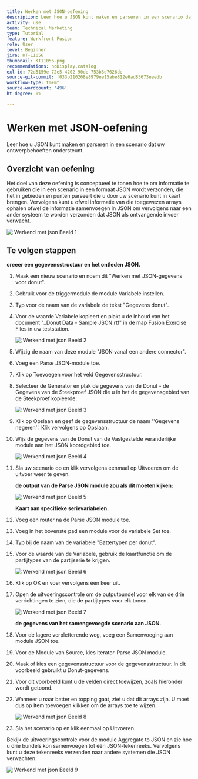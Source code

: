 ```yaml
---
title: Werken met JSON-oefening
description: Leer hoe u JSON kunt maken en parseren in een scenario dat uw ontwerpbehoeften ondersteunt.
activity: use
team: Technical Marketing
type: Tutorial
feature: Workfront Fusion
role: User
level: Beginner
jira: KT-11056
thumbnail: KT11056.png
recommendations: noDisplay,catalog
exl-id: 72d5159e-72e5-4202-90de-753b3d7626de
source-git-commit: f033b210268e8979ee15abe812e6ad85673eeedb
workflow-type: tm+mt
source-wordcount: '496'
ht-degree: 0%

---
```


# Werken met JSON-oefening

Leer hoe u JSON kunt maken en parseren in een scenario dat uw ontwerpbehoeften ondersteunt.

## Overzicht van oefening

Het doel van deze oefening is conceptueel te tonen hoe te om informatie te gebruiken die in een scenario in een formaat JSON wordt verzonden, die het in gebieden en punten parseert die u door uw scenario kunt in kaart brengen. Vervolgens kunt u ofwel informatie van die toegewezen arrays ophalen ofwel de informatie samenvoegen in JSON om vervolgens naar een ander systeem te worden verzonden dat JSON als ontvangende invoer verwacht.

![&#x200B; Werkend met json Beeld 1 &#x200B;](../12-exercises/assets/working-with-json-walkthrough-1.png)

## Te volgen stappen

**creeer een gegevensstructuur en het ontleden JSON.**

1. Maak een nieuw scenario en noem dit &quot;Werken met JSON-gegevens voor donut&quot;.
1. Gebruik voor de triggermodule de module Variabele instellen.
1. Typ voor de naam van de variabele de tekst &quot;Gegevens donut&quot;.
1. Voor de waarde Variabele kopieert en plakt u de inhoud van het document &quot;_Donut Data - Sample JSON.rtf&quot; in de map Fusion Exercise Files in uw teststation.

   ![&#x200B; Werkend met json Beeld 2 &#x200B;](../12-exercises/assets/working-with-json-walkthrough-2.png)

1. Wijzig de naam van deze module &quot;JSON vanaf een andere connector&quot;.
1. Voeg een Parse JSON-module toe.
1. Klik op Toevoegen voor het veld Gegevensstructuur.
1. Selecteer de Generator en plak de gegevens van de Donut - de Gegevens van de Steekproef JSON die u in het de gegevensgebied van de Steekproef kopieerde.

   ![&#x200B; Werkend met json Beeld 3 &#x200B;](../12-exercises/assets/working-with-json-walkthrough-3.png)

1. Klik op Opslaan en geef de gegevensstructuur de naam &#39;&#39;Gegevens negeren&#39;&#39;. Klik vervolgens op Opslaan.
1. Wijs de gegevens van de Donut van de Vastgestelde veranderlijke module aan het JSON koordgebied toe.

   ![&#x200B; Werkend met json Beeld 4 &#x200B;](../12-exercises/assets/working-with-json-walkthrough-4.png)

1. Sla uw scenario op en klik vervolgens eenmaal op Uitvoeren om de uitvoer weer te geven.

   **de output van de Parse JSON module zou als dit moeten kijken:**

   ![&#x200B; Werkend met json Beeld 5 &#x200B;](../12-exercises/assets/working-with-json-walkthrough-5.png)

   **Kaart aan specifieke serievariabelen.**

1. Voeg een router na de Parse JSON module toe.
1. Voeg in het bovenste pad een module voor de variabele Set toe.
1. Typ bij de naam van de variabele &quot;Battertypen per donut&quot;.
1. Voor de waarde van de Variabele, gebruik de kaartfunctie om de partijtypes van de partijserie te krijgen.

   ![&#x200B; Werkend met json Beeld 6 &#x200B;](../12-exercises/assets/working-with-json-walkthrough-6.png)

1. Klik op OK en voer vervolgens één keer uit.
1. Open de uitvoeringscontrole om de outputbundel voor elk van de drie verrichtingen te zien, die de partijtypes voor elk tonen.

   ![&#x200B; Werkend met json Beeld 7 &#x200B;](../12-exercises/assets/working-with-json-walkthrough-7.png)

   **de gegevens van het samengevoegde scenario aan JSON.**

1. Voor de lagere verpletterende weg, voeg een Samenvoeging aan module JSON toe.
1. Voor de Module van Source, kies iterator-Parse JSON module.
1. Maak of kies een gegevensstructuur voor de gegevensstructuur. In dit voorbeeld gebruikt u Donut-gegevens.
1. Voor dit voorbeeld kunt u de velden direct toewijzen, zoals hieronder wordt getoond.
1. Wanneer u naar batter en topping gaat, ziet u dat dit arrays zijn. U moet dus op Item toevoegen klikken om de arrays toe te wijzen.

   ![&#x200B; Werkend met json Beeld 8 &#x200B;](../12-exercises/assets/working-with-json-walkthrough-8.png)

1. Sla het scenario op en klik eenmaal op Uitvoeren.

Bekijk de uitvoeringscontrole voor de module Aggregate to JSON en zie hoe u drie bundels kon samenvoegen tot één JSON-tekenreeks. Vervolgens kunt u deze tekenreeks verzenden naar andere systemen die JSON verwachten.

![&#x200B; Werkend met json Beeld 9 &#x200B;](../12-exercises/assets/working-with-json-walkthrough-9.png)
